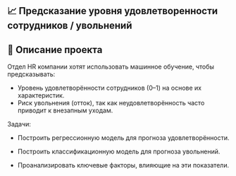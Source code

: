 ## 📈 Предсказание уровня удовлетворенности сотрудников / увольнений
## 📌 Описание проекта
Отдел HR компании хотят использовать машинное обучение, чтобы предсказывать:
* Уровень удовлетворённости сотрудников (0–1) на основе их характеристик.
* Риск увольнения (отток), так как неудовлетворённость часто приводит к внезапным уходам.

Задачи:
* Построить регрессионную модель для прогноза удовлетворённости.

* Построить классификационную модель для прогноза увольнений.

* Проанализировать ключевые факторы, влияющие на эти показатели.
